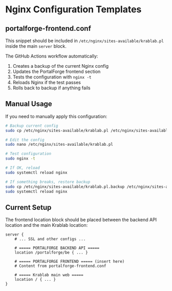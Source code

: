 # Nginx Configuration Templates

## portalforge-frontend.conf

This snippet should be included in `/etc/nginx/sites-available/krablab.pl` inside the main `server` block.

The GitHub Actions workflow automatically:
1. Creates a backup of the current Nginx config
2. Updates the PortalForge frontend section
3. Tests the configuration with `nginx -t`
4. Reloads Nginx if the test passes
5. Rolls back to backup if anything fails

## Manual Usage

If you need to manually apply this configuration:

```bash
# Backup current config
sudo cp /etc/nginx/sites-available/krablab.pl /etc/nginx/sites-available/krablab.pl.backup

# Edit the config
sudo nano /etc/nginx/sites-available/krablab.pl

# Test configuration
sudo nginx -t

# If OK, reload
sudo systemctl reload nginx

# If something breaks, restore backup
sudo cp /etc/nginx/sites-available/krablab.pl.backup /etc/nginx/sites-available/krablab.pl
sudo systemctl reload nginx
```

## Current Setup

The frontend location block should be placed between the backend API location and the main Krablab location:

```nginx
server {
    # ... SSL and other configs ...

    # ===== PORTALFORGE BACKEND API =====
    location /portalforge/be { ... }

    # ===== PORTALFORGE FRONTEND ===== (insert here)
    # Content from portalforge-frontend.conf

    # ===== Krablab main web =====
    location / { ... }
}
```
